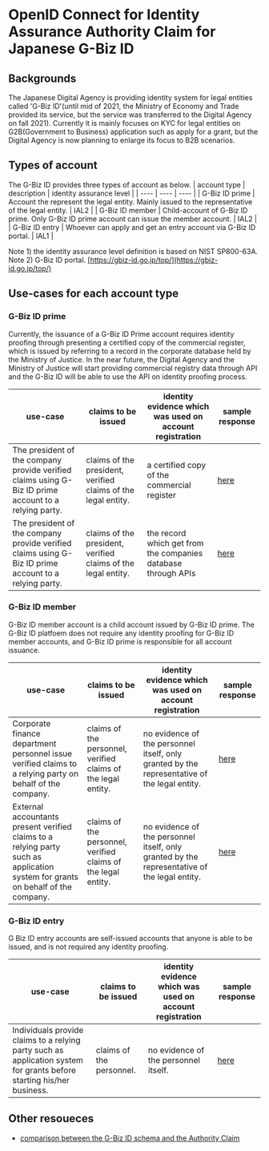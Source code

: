 # OpenID Connect for Identity Assurance Authority Claim for Japanese G-Biz ID

## Backgrounds
The Japanese Digital Agency is providing identity system for legal entities called 'G-Biz ID'(until mid of 2021, the Ministry of Economy and Trade provided its service, but the service was transferred to the Digital Agency on fall 2021). Currently it is mainly focuses on KYC for legal entities on G2B(Government to Business) application such as apply for a grant, but the Digital Agency is now planning to enlarge its focus to B2B scenarios.

## Types of account
The G-Biz ID provides three types of account as below.
| account type | description | identity assurance level |
| ---- | ---- | ---- |
| G-Biz ID prime | Account the represent the legal entity. Mainly issued to the representative of the legal entity. | IAL2 |
| G-Biz ID member | Child-account of G-Biz ID prime. Only G-Biz ID prime account can issue the member account. | IAL2 |
| G-Biz ID entry | Whoever can apply and get an entry account via G-Biz ID portal. | IAL1 |

Note 1) the identity assurance level definition is based on NIST SP800-63A.  
Note 2) G-Biz ID portal. [https://gbiz-id.go.jp/top/](https://gbiz-id.go.jp/top/)

## Use-cases for each account type
### G-Biz ID prime
Currently, the issuance of a G-Biz ID Prime account requires identity proofing through presenting a certified copy of the commercial register, which is issued by referring to a record in the corporate database held by the Ministry of Justice. In the near future, the Digital Agency and the Ministry of Justice will start providing commercial registry data through API and the G-Biz ID will be able to use the API on identity proofing process.

| use-case | claims to be issued | identity evidence which was used on account registration | sample response |
| ---- | ---- | ---- | ---- |
| The president of the company provide verified claims using G-Biz ID prime account to a relying party. | claims of the president, verified claims of the legal entity. | a certified copy of the commercial register | [here](./authority_claim_meti_prime_api.json) |
| The president of the company provide verified claims using G-Biz ID prime account to a relying party. | claims of the president, verified claims of the legal entity. | the record which get from the companies database through APIs | [here](./authority_claim_meti_prime_api.json) |

### G-Biz ID member
G-Biz ID member account is a child account issued by G-Biz ID prime. The G-Biz ID platfoem does not require any identity proofing for G-Biz ID member accounts, and G-Biz ID prime is responsible for all account issuance.

| use-case | claims to be issued | identity evidence which was used on account registration | sample response |
| ---- | ---- | ---- | ---- |
| Corporate finance department personnel issue verified claims to a relying party on behalf of the company. | claims of the personnel, verified claims of the legal entity. | no evidence of the personnel itself, only granted by the representative of the legal entity. | [here](./authority_claim_meti_member.json)
| External accountants present verified claims to a relying party such as application system for grants on behalf of the company. | claims of the personnel, verified claims of the legal entity. | no evidence of the personnel itself, only granted by the representative of the legal entity. | [here](./authority_claim_meti_delegation.json)

### G-Biz ID entry
G Biz ID entry accounts are self-issued accounts that anyone is able to be issued, and is not required any identity proofing.

| use-case | claims to be issued | identity evidence which was used on account registration | sample response |
| ---- | ---- | ---- | ---- |
| Individuals provide claims to a relying party such as application system for grants before starting his/her business. | claims of the personnel. | no evidence of the personnel itself. | [here](./authority_claim_meti_entry.json)

## Other resoueces
* [comparison between the G-Biz ID schema and the Authority Claim](./gbizid_schema_and_ida.md)
